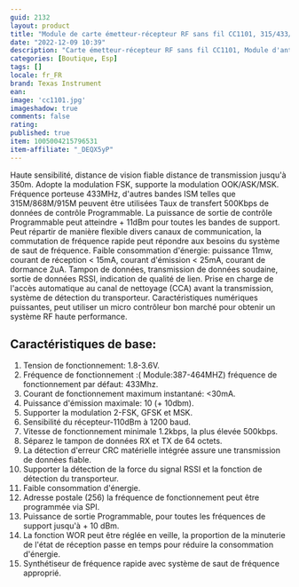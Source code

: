 ```yaml
---
guid: 2132          
layout: product 
title: "Module de carte émetteur-récepteur RF sans fil CC1101, 315/433/868/915MHZ"
date: "2022-12-09 10:39"
description: "Carte émetteur-récepteur RF sans fil CC1101, Module d'antenne SMA 315MHZ 433MHZ 868MHZ 915MHZ, Modulation 30ma GFSK MSK"
categories: [Boutique, Esp]
tags: []
locale: fr_FR
brand: Texas Instrument
ean: 
image: 'cc1101.jpg'
imageshadow: true
comments: false
rating:  
published: true
item: 1005004215796531
item-affiliate: "_DEQX5yP"
---
```

Haute sensibilité, distance de vision fiable distance de transmission jusqu'à 350m. Adopte la modulation FSK, supporte la modulation OOK/ASK/MSK.
Fréquence porteuse 433MHz, d'autres bandes ISM telles que 315M/868M/915M peuvent être utilisées
Taux de transfert 500Kbps de données de contrôle Programmable.
La puissance de sortie de contrôle Programmable peut atteindre + 11dBm pour toutes les bandes de support.
Peut répartir de manière flexible divers canaux de communication, la commutation de fréquence rapide peut répondre aux besoins du système de saut de fréquence.
Faible consommation d'énergie: puissance 11mw, courant de réception < 15mA, courant d'émission < 25mA, courant de dormance 2uA.
Tampon de données, transmission de données soudaine, sortie de données RSSI, indication de qualité de lien.
Prise en charge de l'accès automatique au canal de nettoyage (CCA) avant la transmission, système de détection du transporteur.
Caractéristiques numériques puissantes, peut utiliser un micro contrôleur bon marché pour obtenir un système RF haute performance.

## Caractéristiques de base:

1. Tension de fonctionnement: 1.8-3.6V.
2. Fréquence de fonctionnement :( Module:387-464MHZ) fréquence de fonctionnement par défaut: 433Mhz.
3. Courant de fonctionnement maximum instantané: <30mA.
4. Puissance d'émission maximale: 10 (+ 10dbm).
5. Supporter la modulation 2-FSK, GFSK et MSK.
6. Sensibilité du récepteur-110dBm à 1200 baud.
7. Vitesse de fonctionnement minimale 1.2kbps, la plus élevée 500kbps.
8. Séparez le tampon de données RX et TX de 64 octets.
9. La détection d'erreur CRC matérielle intégrée assure une transmission de données fiable.
10. Supporter la détection de la force du signal RSSI et la fonction de détection du transporteur.
11. Faible consommation d'énergie.
12. Adresse postale (256) la fréquence de fonctionnement peut être programmée via SPI.
13. Puissance de sortie Programmable, pour toutes les fréquences de support jusqu'à + 10 dBm.
14. La fonction WOR peut être réglée en veille, la proportion de la minuterie de l'état de réception passe en temps pour réduire la consommation d'énergie.
15. Synthétiseur de fréquence rapide avec système de saut de fréquence approprié.
